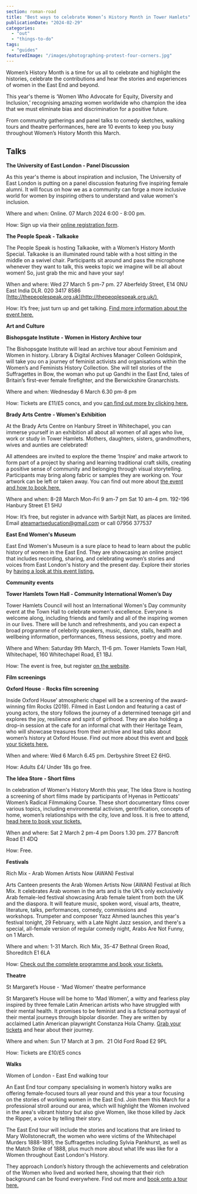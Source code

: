 ```yaml
---
section: roman-road
title: "Best ways to celebrate Women’s History Month in Tower Hamlets"
publicationDate: "2024-02-29"
categories: 
  - "out"
  - "things-to-do"
tags: 
  - "guides"
featuredImage: "/images/photographing-protest-four-corners.jpg"
---
```


Women’s History Month is a time for us all to celebrate and highlight the histories, celebrate the contributions and hear the stories and experiences of women in the East End and beyond.

This year's theme is ‘Women Who Advocate for Equity, Diversity and Inclusion,’ recognising amazing women worldwide who champion the idea that we must eliminate bias and discrimination for a positive future.

From community gatherings and panel talks to comedy sketches, walking tours and theatre performances, here are 10 events to keep you busy throughout Women’s History Month this March.

## Talks

**The University of East London - Panel Discussion**

As this year's theme is about inspiration and inclusion, The University of East London is putting on a panel discussion featuring five inspiring female alumni. It will focus on how we as a community can forge a more inclusive world for women by inspiring others to understand and value women's inclusion. 

Where and when: Online. 07 March 2024 6:00 - 8:00 pm.

How: Sign up via their [online registration form](https://romanroadlondon.com/events/panel-discussion-university-of-east-london/).

**The People Speak - Talkaoke**

The People Speak is hosting Talkaoke, with a Women’s History Month Special. Talkaoke is an illuminated round table with a host sitting in the middle on a swivel chair. Participants sit around and pass the microphone whenever they want to talk, this weeks topic we imagine will be all about women! So, just grab the mic and have your say!

When and where: Wed 27 March 5 pm-7 pm. 27 Aberfeldy Street, E14 0NU East India DLR. 020 3417 8586  
[http://thepeoplespeak.org.uk](http://thepeoplespeak.org.uk/) 

How: It’s free; just turn up and get talking. [Find more information about the event here.](https://romanroadlondon.com/events/talkaoke-womens-history-month-special-the-peoples-speak/)

**Art and Culture**

**Bishopsgate Institute** **\- Women in History Archive tour**

The Bishopsgate Institute will lead an archive tour about Feminism and Women in history. Library & Digital Archives Manager Colleen Goldspink, will take you on a journey of feminist activists and organisations within the Women’s and Feminists History Collection. She will tell stories of the Suffragettes in Bow, the woman who put up Gandhi in the East End, tales of Britain’s first-ever female firefighter, and the Berwickshire Granarchists.

Where and when: Wednesday 6 March 6.30 pm-8 pm

How: Tickets are £11/£5 concs, and you [can find out more by clicking here.](https://romanroadlondon.com/events/archive-tour-feminism-women-history-bishopsgate-institute/)

**Brady Arts Centre** **\- Women's Exhibition**

At the Brady Arts Centre on Hanbury Street in Whitechapel, you can immerse yourself in an exhibition all about all women of all ages who live, work or study in Tower Hamlets. Mothers, daughters, sisters, grandmothers, wives and aunties are celebrated! 

All attendees are invited to explore the theme ‘Inspire’ and make artwork to form part of a project by sharing and learning traditional craft skills, creating a positive sense of community and belonging through visual storytelling. Participants may bring along fabric or samples they are working on. Your artwork can be left or taken away. You can find out more about [the event and how to book here.](https://romanroadlondon.com/events/exhibition-women-tower-hamlets-brady-arts-centre/)

Where and when: 8-28 March Mon-Fri 9 am-7 pm Sat 10 am-4 pm. 192-196 Hanbury Street E1 5HU

How: It’s free, but register in advance with Sarbjit Natt, as places are limited. Email ateamartseducation@gmail.com or call 07956 377537

**East End Women's Museum**

  
East End Women's Museum is a sure place to head to learn about the public history of women in the East End. They are showcasing an online project that includes recording, sharing, and celebrating women’s stories and voices from East London's history and the present day. Explore their stories by [having a look at this event listing.](https://romanroadlondon.com/events/east-end-womens-museum-online-exhibition/)

**Community events**

**Tower Hamlets Town Hall - Community International Women’s Day**

Tower Hamlets Council will host an International Women's Day community event at the Town Hall to celebrate women's excellence. Everyone is welcome along, including friends and family and all of the inspiring women in our lives. There will be lunch and refreshments, and you can expect a broad programme of celebrity speakers, music, dance, stalls, health and wellbeing information, performances, fitness sessions, poetry and more. 

Where and When: Saturday 9th March, 11-6 pm. Tower Hamlets Town Hall, Whitechapel, 160 Whitechapel Road, E1 1BJ.

How: The event is free, but register [on the website](https://romanroadlondon.com/events/community-international-womens-day-tower-hamlets-town-hall/).

**Film screenings**

**Oxford House** - **Rocks film screening**  
  
Inside Oxford House’ atmospheric chapel will be a screening of the award-winning film Rocks (2019). Filmed in East London and featuring a cast of young actors, the story follows the journey of a determined teenage girl and explores the joy, resilience and spirit of girlhood. They are also holding a drop-in session at the cafe for an informal chat with their Heritage Team, who will showcase treasures from their archive and lead talks about women’s history at Oxford House. Find out more about this event and [book your tickets here.](https://romanroadlondon.com/events/rocks-film-screening-at-oxford-house/)

When and where: Wed 6 March 6.45 pm. Derbyshire Street E2 6HG.

How: Adults £4/ Under 18s go free.

**The Idea Store** **\- Short films**

In celebration of Women's History Month this year, The Idea Store is hosting a screening of short films made by participants of Hyenas in Petticoats' Women’s Radical Filmmaking Course. These short documentary films cover various topics, including environmental activism, gentrification, concepts of home, women’s relationships with the city, love and loss. It is free to attend, [head here to book your tickets.](https://romanroadlondon.com/events/hyenas-in-petticoats-screening-the-idea-store/)

When and where: Sat 2 March 2 pm-4 pm Doors 1.30 pm. 277 Bancroft Road E1 4DQ

How: Free.

**Festivals**

Rich Mix - Arab Women Artists Now (AWAN) Festival

Arts Canteen presents the Arab Women Artists Now (AWAN) Festival at Rich Mix. It celebrates Arab women in the arts and is the UK’s only exclusively Arab female-led festival showcasing Arab female talent from both the UK and the diaspora. It will feature music, spoken word, visual arts, theatre, literature, talks, performances, comedy, commissions and workshops. Trumpeter and composer Yazz Ahmed launches this year's festival tonight, 29 February, with a Late Night Jazz session, and there's a special, all-female version of regular comedy night, Arabs Are Not Funny, on 1 March.

Where and when: 1-31 March. Rich Mix, 35-47 Bethnal Green Road, Shoreditch E1 6LA

How: [Check out the complete programme and book your tickets.](https://romanroadlondon.com/events/arab-women-artists-now-festival-rich-mix/) 

**Theatre**

St Margaret’s House - 'Mad Women' theatre performance

St Margaret’s House will be home to ‘Mad Women’, a witty and fearless play inspired by three female Latin American artists who have struggled with their mental health. It promises to be feminist and is a fictional portrayal of their mental journeys through bipolar disorder. They are written by acclaimed Latin American playwright Constanza Hola Chamy. [Grab your tickets](https://romanroadlondon.com/events/mad-women-theatre-production-st-margarets-house/) and hear about their journey.

Where and when: Sun 17 March at 3 pm.  21 Old Ford Road E2 9PL

How: Tickets are £10/£5 concs

**Walks**

Women of London - East End walking tour

An East End tour company specialising in women’s history walks are offering female-focused tours all year round and this year a tour focusing on the stories of working women in the East End. Join them this March for a professional stroll around our area, which will highlight the Women involved in the area's vibrant history but also give Women, like those killed by Jack the Ripper, a voice by telling their story.

The East End tour will include the stories and locations that are linked to Mary Wollstonecraft, the women who were victims of the Whitechapel Murders 1888-1891, the Suffragettes including Sylvia Pankhurst, as well as the Match Strike of 1888, plus much more about what life was like for a Women throughout East London's History. 

They approach London’s history through the achievements and celebration of the Women who lived and worked here, showing that their rich background can be found everywhere. Find out more and [book onto a tour here.](https://romanroadlondon.com/events/women-of-london-east-end-walking-tour/)

